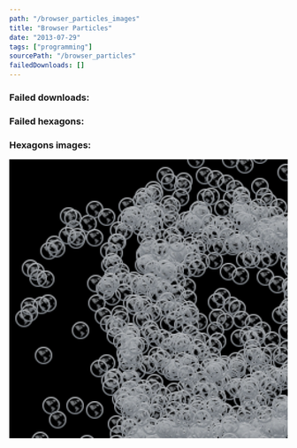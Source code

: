 ```yaml
---
path: "/browser_particles_images"
title: "Browser Particles"
date: "2013-07-29"
tags: ["programming"]
sourcePath: "/browser_particles"
failedDownloads: []
---
```


### Failed downloads:

### Failed hexagons:

### Hexagons images:

![browser_particles_hexagon.png](browser_particles_hexagon.png)
